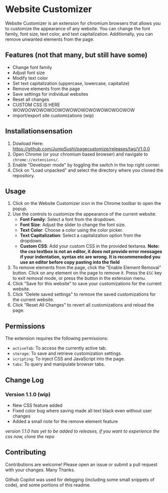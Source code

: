 # Website Customizer

Website Customizer is an extension for chromium browsers that allows you to customize the appearance of any website. You can change the font family, font size, text color, and text capitalization. Additionally, you can remove unwanted elements from the page.

## Features (not that many, but still have some)

- Change font family
- Adjust font size
- Modify text color
- Set text capitalization (uppercase, lowercase, capitalize)
- Remove elements from the page
- Save settings for individual websites
- Reset all changes
- CUSTOM CSS IS HERE WOWOOWOWOWOOWOWOWOWOWOWOWOWOOWOW
- import/export site customizations (wip)

## Installationsensation

1. Dowload Here: https://github.com/JumpSushi/pagecustomize/releases/tag/V1.0.0
2. Open Chrome (or your chromium based browser) and navigate to `chrome://extensions/`.
3. Enable "Developer mode" by toggling the switch in the top right corner.
4. Click on "Load unpacked" and select the directory where you cloned the repository.

## Usage

1. Click on the Website Customizer icon in the Chrome toolbar to open the popup.
2. Use the controls to customize the appearance of the current website:
    - **Font Family**: Select a font from the dropdown.
    - **Font Size**: Adjust the slider to change the font size.
    - **Text Color**: Choose a color using the color picker.
    - **Text Capitalization**: Select a capitalization option from the dropdown.
    - **Custom CSS**: Add your custom CSS in the provided textarea. **Note: the css textbox is not an editor, it does not provide error messages if your indentation, syntax etc are wrong. It is recommeneded you use an editor before copy pasting into the field**
3. To remove elements from the page, click the "Enable Element Removal" button. Click on any element on the page to remove it. Press the `ESC` key to exit removal mode, or press the button in the extension menu. 
4. Click "Save for this website" to save your customizations for the current website.
5. Click "Delete saved settings" to remove the saved customizations for the current website.
6. Click "Reset All Changes" to revert all customizations and reload the page.

## Permissions

The extension requires the following permissions:
- `activeTab`: To access the currently active tab.
- `storage`: To save and retrieve customization settings.
- `scripting`: To inject CSS and JavaScript into the page.
- `tabs`: To query and manipulate browser tabs.

## Change Log

### Version 1.1.0 (wip)
- New CSS feature added
- Fixed color bug where saving made all text black even without user changes
- Added a small note for the remove element feature

*version 1.1.0 has yet to be added to releases, if you want to experience the css now, clone the repo*

## Contributing

Contributions are welcome! Please open an issue or submit a pull request with your changes. Many Thanks.

Github Copilot was used for debgging (including some small snippets of code), and some portions of this readme.

